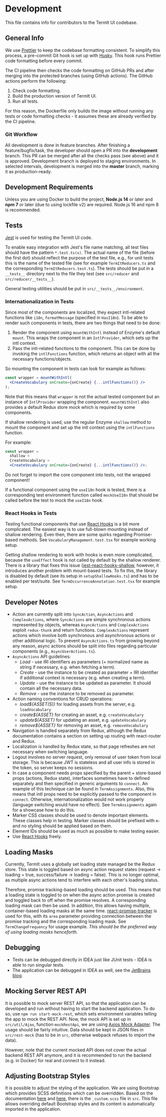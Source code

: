 # Development

This file contains info for contributors to the TermIt UI codebase.

## General Info

We use [Prettier](https://prettier.io/) to keep the codebase formatting consistent. To simplify this process, a pre-commit Git hook is set up with [Husky](https://github.com/typicode/husky).
This hook runs Prettier code formatting before every commit.

The CI pipeline then checks the code formatting on GitHub PRs and after merging into the protected branches (using GitHub actions). The GitHub actions perform the following:

1. Check code formatting.
2. Build the production version of TermIt UI.
3. Run all tests.

For this reason, the Dockerfile only builds the image without running any tests or code formatting checks - it assumes these are already verified by the CI pipeline.

### Git Workflow

All development is done in feature branches. After finishing a feature/bugfix/task, the developer should open a PR into the **development** branch. This PR can be merged after
all the checks pass (see above) and it is approved. Development branch is deployed to staging environments. In selected intervals, development is merged into the **master** branch,
marking it as production-ready.

## Development Requirements

Unless you are using Docker to build the project, **Node.js 14** or later and **npm 7** or later (due to using lockfile v2) are required. Node.js 16 and npm 8 is recommended.

## Tests

[Jest](https://jestjs.io/en/) is used for testing the TermIt UI code.

To enable easy integration with Jest's file name matching, all test files should have the pattern `*.test.ts(x)`. The actual
name of the file (before the first dot) should reflect the purpose of the test file, e.g., for unit tests this is the name of the
tested file (see for example `TermItReducers.ts` and the corresponding `TermItReducers.test.ts`). The tests should be put in a `__tests__` directory
next to the file they test (see `src/reducer` and `src/reducer/__tests__`).

General testing utilities should be put in `src/__tests__/environment`.

### Internationalization in Tests

Since most of the components are localized, they expect intl-related functions like `i18n`, `formatMessage` (specified in `HasI18n`). To be able to render such components
in tests, there are two things that need to be done:

1. Render the component using `mountWithIntl` instead of Enzyme's default `mount`. This wraps the component in an `IntlProvider`, which sets up the intl context.
2. Pass the intl-related functions to the component. This can be done by invoking the `intlFunctions` function, which returns an object with all the necessary functions/objects.

So mounting the component in tests can look for example as follows:

```jsx harmony
const wrapper = mountWithIntl(
  <CreateVocabulary onCreate={onCreate} {...intlFunctions()} />
);
```

Note that this means that `wrapper` is not the actual tested component but an instance of `IntlProvider` wrapping the component. `mountWithIntl` also provides a default Redux store
mock which is required by some components.

If shallow rendering is used, use the regular Enzyme `shallow` method to mount the component and set up the intl context using the `intlFunctions` function.

For example:

```jsx harmony
const wrapper =
  shallow <
  CreateVocabulary >
  <CreateVocabulary onCreate={onCreate} {...intlFunctions()} />;
```

Do not forget to import the core component into tests, not the wrapped component!

If a functional component using the `useI18n` hook is tested, there is a corresponding test environment function called `mockUseI18n` that should be called before the test to
mock the `useI18n` hook.

### React Hooks in Tests

Testing functional components that use [React Hooks](https://reactjs.org/docs/hooks-intro.htm) is a bit more complicated. The easiest way is to use full-blown mounting instead
of shallow rendering. Even then, there are some quirks regarding Promise-based methods. See `VocabularyManagement.test.tsx` for example working setup.

Getting shallow rendering to work with hooks is even more complicated, because the `useEffect` hook is not called by default by the shallow renderer. There is a library
that fixes this issue ([jest-react-hooks-shallow](https://github.com/mikeborozdin/jest-react-hooks-shallow), however, it introduces another problem with mount-based tests.
To fix this, the library is disabled by default (see its setup in `setupShallowHooks.ts`) and has to be enabled per test/suite. See `TermOccurrenceAnnotation.test.tsx` for
example setup.

## Developer Notes

- Action are currently split into `SyncAction`, `AsyncActions` and `ComplexActions`, where `SyncActions` are simple synchronous actions represented by objects,
  whereas `AsyncActions` and `ComplexActions` exploit `redux-thunk` and return functions. `ComplexActions` represent actions which involve both synchronous and
  asynchronous actions or other additional logic. To prevent `AsyncActions.ts` from growing beyond any reason, async actions should be split into files regarding
  particular components (e.g., `AsyncUserActions.ts`).
- `AsyncActions` API guidelines:
  - _Load_ - use IRI identifiers as parameters (+ normalized name as string if necessary, e.g. when fetching a term).
  - _Create_ - use the instance to be created as parameter + IRI identifier if additional context is necessary (e.g. when creating a term).
  - _Update_ - use the instance to be updated as parameter. It should contain all the necessary data.
  - _Remove_ - use the instance to be removed as parameter.
- Action naming conventions for CRUD operations:
  - _load${ASSET(S)}_ for loading assets from the server, e.g. `loadVocabulary`
  - _create${ASSET}_ for creating an asset, e.g. `createVocabulary`
  - _update${ASSET}_ for updating an asset, e.g. `updateVocabulary`
  - _remove${ASSET}_ for removing an asset, e.g. `removeVocabulary`
- Navigation is handled separately from Redux, although the Redux documentation contains a section on setting up routing with react-router and Redux.
- Localization is handled by Redux state, so that page refreshes are not necessary when switching language.
- Logout involves no server request, only removal of user token from local storage. This is because JWT is stateless and all user info is stored in the token,
  so server keeps no sessions.
- In case a component needs props specified by the parent + store-based props (actions, Redux state), interfaces sometimes have to defined
  separately and then specified in generic arguments to `connect`. An example of this technique can be found in `TermAssignments`.
  Also, this means that intl props need to be explicitly passed to the component in `connect`. Otherwise, internationalization would not work properly
  (language switching would have no effect). See `TermAssignments` again for a showcase how to do this.
- Marker CSS classes should be used to denote important elements. These classes help in testing. Marker classes should be prefixed with `m-` and no styling should be applied based on them.
- Element IDs should be used as much as possible to make testing easier.
- Use [React Hooks](https://reactjs.org/docs/hooks-intro.htm) freely.

## Loading Masks

Currently, TermIt uses a globally set loading state managed be the Redux store. This state is toggled based on async action request states (request -> loading = true, success/failure -> loading = false).
This is no longer optimal, as multiple async actions tend to interfere with each other's loading status.

Therefore, promise tracking-based loading should be used. This means that a loading state is toggled to on when the async action promise is created and toggled back to off
when the promise resolves. A corresponding loading mask can then be used. In addition, this allows having multiple, container-based loading masks at the same time.
[react-promise-tracker](https://github.com/Lemoncode/react-promise-tracker) is used for this, with its `area` parameter providing connection between the promise
tracking and the corresponding loading mask. See `TermChangeFrequency` for usage example. _This should be the preferred way of using loading masks henceforth._

## Debugging

- Tests can be debugged directly in IDEA just like JUnit tests - IDEA is able to run singular tests.
- The application can be debugged in IDEA as well, see the [JetBrains blog](https://blog.jetbrains.com/webstorm/2017/01/debugging-react-apps/).

## Mocking Server REST API

It is possible to mock server REST API, so that the application can be developed and run without having to start the backend application.
To do so, use `npm run start-mock-rest`, which sets environment variables telling the app to mock the REST API. Now, the mock API is set up
in `src/util/Ajax`, function `mockRestApi`, we are using [Axios Mock Adapter](https://github.com/ctimmerm/axios-mock-adapter). The usage should be
fairly intuitive. Data should be kept in JSON files in `src/rest-mock` (has to be in `src`, otherwise webpack refuses to import the data).

However, note that the current mocked API does not cover the actual backend REST API anymore, and it is recommended to run the backend (e.g. in Docker) for real and connect to it instead.

## Adjusting Bootstrap Styles

It is possible to adjust the styling of the application. We are using Bootstrap which provides SCSS definitions which can be overridden. Based on the
documentation [here](https://getbootstrap.com/docs/4.0/getting-started/webpack/#importing-precompiled-sass) and [here](https://getbootstrap.com/docs/4.0/getting-started/theming/),
there is the `_custom.scss` file in `src`. This file allows overriding default Bootstrap styles and its content is automatically imported in the application.
